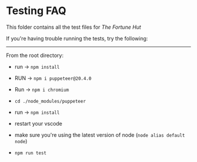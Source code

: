 # Testing FAQ
This folder contains all the test files for *The Fortune Hut*

If you're having trouble running the tests, try the following:
___
From the root directory:
- run -> `npm install`

- RUN -> `npm i puppeteer@20.4.0`
- Run -> `npm i chromium`
- `cd ./node_modules/puppeteer`
- run -> `npm install`
- restart your vscode
- make sure you're using the latest version of node (`node alias default node`)
- `npm run test`
